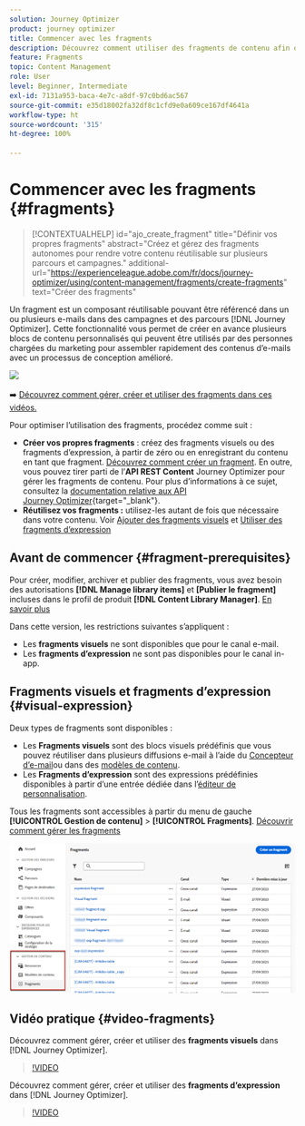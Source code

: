```yaml
---
solution: Journey Optimizer
product: journey optimizer
title: Commencer avec les fragments
description: Découvrez comment utiliser des fragments de contenu afin de réutiliser du contenu dans des campagnes et des parcours Journey Optimizer.
feature: Fragments
topic: Content Management
role: User
level: Beginner, Intermediate
exl-id: 7131a953-baca-4e7c-a8df-97c0bd6ac567
source-git-commit: e35d18002fa32df8c1cfd9e0a609ce167df4641a
workflow-type: ht
source-wordcount: '315'
ht-degree: 100%

---
```


# Commencer avec les fragments {#fragments}

>[!CONTEXTUALHELP]
>id="ajo_create_fragment"
>title="Définir vos propres fragments"
>abstract="Créez et gérez des fragments autonomes pour rendre votre contenu réutilisable sur plusieurs parcours et campagnes."
>additional-url="https://experienceleague.adobe.com/fr/docs/journey-optimizer/using/content-management/fragments/create-fragments" text="Créer des fragments"

Un fragment est un composant réutilisable pouvant être référencé dans un ou plusieurs e-mails dans des campagnes et des parcours [!DNL Journey Optimizer]. Cette fonctionnalité vous permet de créer en avance plusieurs blocs de contenu personnalisés qui peuvent être utilisés par des personnes chargées du marketing pour assembler rapidement des contenus d’e-mails avec un processus de conception amélioré.

![](../rn/assets/do-not-localize/fragments.gif)

➡️ [Découvrez comment gérer, créer et utiliser des fragments dans ces vidéos.](#video-fragments)

Pour optimiser l’utilisation des fragments, procédez comme suit :

* **Créer vos propres fragments** : créez des fragments visuels ou des fragments d’expression, à partir de zéro ou en enregistrant du contenu en tant que fragment. [Découvrez comment créer un fragment](create-fragments.md). En outre, vous pouvez tirer parti de l’**API REST Content** Journey Optimizer pour gérer les fragments de contenu. Pour plus d’informations à ce sujet, consultez la [documentation relative aux API Journey Optimizer](https://developer.adobe.com/journey-optimizer-apis/references/content/){target="_blank"}.
* **Réutilisez vos fragments :** utilisez-les autant de fois que nécessaire dans votre contenu. Voir [Ajouter des fragments visuels](../email/use-visual-fragments.md) et [Utiliser des fragments d’expression](../personalization/use-expression-fragments.md)

## Avant de commencer {#fragment-prerequisites}

Pour créer, modifier, archiver et publier des fragments, vous avez besoin des autorisations **[!DNL Manage library items]** et **[Publier le fragment]** incluses dans le profil de produit **[!DNL Content Library Manager]**. [En savoir plus](../administration/ootb-product-profiles.md#content-library-manager)

Dans cette version, les restrictions suivantes s’appliquent :

* Les **fragments visuels** ne sont disponibles que pour le canal e-mail.
* Les **fragments d’expression** ne sont pas disponibles pour le canal in-app.

## Fragments visuels et fragments d’expression {#visual-expression}

Deux types de fragments sont disponibles :

* Les **Fragments visuels** sont des blocs visuels prédéfinis que vous pouvez réutiliser dans plusieurs diffusions e-mail à l’aide du [Concepteur d’e-mail](../email/get-started-email-design.md)ou dans des [modèles de contenu](../email/use-email-templates.md).
* Les **Fragments d’expression** sont des expressions prédéfinies disponibles à partir d’une entrée dédiée dans l’[éditeur de personnalisation](../personalization/personalization-build-expressions.md).

Tous les fragments sont accessibles à partir du menu de gauche **[!UICONTROL Gestion de contenu]** > **[!UICONTROL Fragments]**. [Découvrir comment gérer les fragments](../content-management/manage-fragments.md)

![](assets/fragment-list.png)

## Vidéo pratique {#video-fragments}

Découvrez comment gérer, créer et utiliser des **fragments visuels** dans [!DNL Journey Optimizer].

>[!VIDEO](https://video.tv.adobe.com/v/3419932/?quality=12)

Découvrez comment gérer, créer et utiliser des **fragments d’expression** dans [!DNL Journey Optimizer].

>[!VIDEO](https://video.tv.adobe.com/v/3424587/?quality=12)
